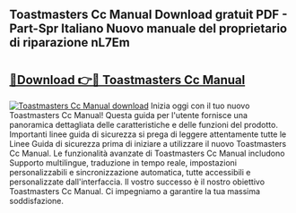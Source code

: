 ## Toastmasters Cc Manual Download gratuit PDF - Part-Spr Italiano Nuovo manuale del proprietario di riparazione nL7Em

# <h2><a href="http://df978f.blite.top/?on=Toastmasters+Cc+Manual">🔗Download 👉🔴 Toastmasters Cc Manual</a></h2>

[![Toastmasters Cc Manual download](https://i.imgur.com/lujVjoI.png)](http://df978f.blite.top/?on=Toastmasters+Cc+Manual)
Inizia oggi con il tuo nuovo Toastmasters Cc Manual! Questa guida per l'utente fornisce una panoramica dettagliata delle caratteristiche e delle funzioni del prodotto. Importanti linee guida di sicurezza si prega di leggere attentamente tutte le Linee Guida di sicurezza prima di iniziare a utilizzare il nuovo Toastmasters Cc Manual. Le funzionalità avanzate di Toastmasters Cc Manual includono Supporto multilingue, traduzione in tempo reale, impostazioni personalizzabili e sincronizzazione automatica, tutte accessibili e personalizzate dall'interfaccia. Il vostro successo è il nostro obiettivo Toastmasters Cc Manual. Ci impegniamo a garantire la tua massima soddisfazione.
